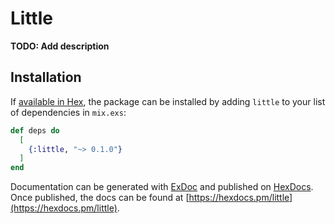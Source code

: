 # Little

**TODO: Add description**

## Installation

If [available in Hex](https://hex.pm/docs/publish), the package can be installed
by adding `little` to your list of dependencies in `mix.exs`:

```elixir
def deps do
  [
    {:little, "~> 0.1.0"}
  ]
end
```

Documentation can be generated with [ExDoc](https://github.com/elixir-lang/ex_doc)
and published on [HexDocs](https://hexdocs.pm). Once published, the docs can
be found at [https://hexdocs.pm/little](https://hexdocs.pm/little).

